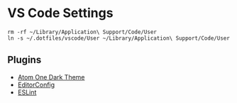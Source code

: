 # VS Code Settings

```
rm -rf ~/Library/Application\ Support/Code/User
ln -s ~/.dotfiles/vscode/User ~/Library/Application\ Support/Code/User
```

## Plugins

- [Atom One Dark Theme](https://marketplace.visualstudio.com/items?itemName=akamud.vscode-theme-onedark)
- [EditorConfig](https://marketplace.visualstudio.com/items?itemName=editorconfig.editorconfig)
- [ESLint](https://marketplace.visualstudio.com/items?itemName=dbaeumer.vscode-eslint)
